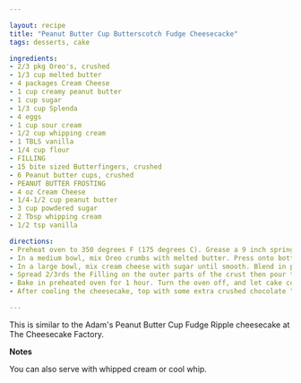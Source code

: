```yaml
---

layout: recipe
title: "Peanut Butter Cup Butterscotch Fudge Cheesecacke"
tags: desserts, cake

ingredients:
- 2/3 pkg Oreo's, crushed
- 1/3 cup melted butter
- 4 packages Cream Cheese
- 1 cup creamy peanut butter
- 1 cup sugar
- 1/3 cup Splenda
- 4 eggs
- 1 cup sour cream
- 1/2 cup whipping cream
- 1 TBLS vanilla
- 1/4 cup flour
- FILLING
- 15 bite sized Butterfingers, crushed
- 6 Peanut butter cups, crushed
- PEANUT BUTTER FROSTING
- 4 oz Cream Cheese
- 1/4-1/2 cup peanut butter
- 3 cup powdered sugar
- 2 Tbsp whipping cream
- 1/2 tsp vanilla

directions:
- Preheat oven to 350 degrees F (175 degrees C). Grease a 9 inch springform pan.
- In a medium bowl, mix Oreo crumbs with melted butter. Press onto bottom of springform pan.
- In a large bowl, mix cream cheese with sugar until smooth. Blend in peanut butter, cream, and then mix in the eggs one at a time, mixing just enough to incorporate. Mix in sour cream, vanilla and flour until smooth.
- Spread 2/3rds the Filling on the outer parts of the crust then pour the cheesecake batter over the outer edge of the crust. (leaving the remainder for sprinkling over the top of the cheesecake).
- Bake in preheated oven for 1 hour. Turn the oven off, and let cake cool in oven with the door closed for 5 to 6 hours; this prevents cracking. Chill in refrigerator until serving.
- After cooling the cheesecake, top with some extra crushed chocolate "filling", then drizzle with the butterscotch/caramel ice cream topping. Beat all of the peanut butter frosting together and pipe it all over the top in a decorated fashion.

---
```


This is similar to the Adam's Peanut Butter Cup Fudge Ripple cheesecake at The Cheesecake Factory.

**Notes**

You can also serve with whipped cream or cool whip.
